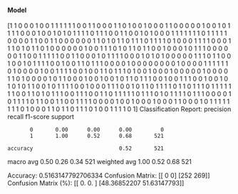 #### Model
[1 1 0 0 0 1 0 0 1 1 1 1 1 1 0 0 1 1 0 0 0 1 1 0 1 0 0 1 0 0 0 1 1 0 0 0 0
 0 1 0 0 1 0 1 1 1 1 0 0 0 1 0 0 1 0 1 0 1 1 1 1 0 1 1 1 0 0 1 1 0 0 1 0 1
 0 0 0 1 1 1 1 1 1 1 0 1 1 1 1 1 0 0 0 0 1 1 0 0 1 1 0 0 0 0 0 0 1 1 0 1 0
 1 1 0 1 1 1 0 1 1 1 1 0 1 0 0 0 1 1 1 1 0 0 0 1 1 1 0 1 0 1 1 0 1 0 0 0 0
 0 0 1 0 0 1 1 1 0 1 0 1 1 0 1 1 0 0 1 0 0 0 1 0 1 1 1 0 0 0 0 0 0 1 1 0 0
 1 1 1 1 1 0 0 1 1 0 0 0 1 0 1 1 1 1 0 0 0 1 0 1 0 1 0 0 0 0 0 1 1 1 0 1 1
 0 0 1 0 0 1 0 1 1 1 1 0 0 1 0 0 1 1 0 1 1 1 0 0 0 0 1 0 0 0 0 0 0 0 0 1 0
 0 0 0 1 1 1 1 1 1 0 1 0 0 0 0 1 0 0 1 1 1 1 0 0 1 0 0 1 1 0 1 1 1 0 1 0 0
 1 0 0 0 1 0 0 0 0 0 1 0 0 0 0 1 1 0 1 0 0 0 0 1 0 1 1 0 0 0 1 0 0 1 0 0 1
 0 1 1 0 1 1 1 0 0 1 0 0 1 1 1 0 0 1 0 0 1 0 1 0 1 0 1 1 0 0 1 0 1 1 1 1 0
 0 1 0 0 0 1 1 1 0 0 1 0 1 1 0 1 1 1 1 0 1 1 0 1 1 1 0 1 1 1 1 1 1 1 0 0 1
 1 0 1 0 1 1 1 0 0 1 1 1 0 0 1 1 0 1 1 1 1 1 0 1 1 1 0 1 0 1 1 1 1 0 1 1 1
 0 0 0 0 1 0 1 1 1 1 0 1 1 0 0 1 1 0 0 1 1 1 1 0 0 0 0 1 0 0 1 0 0 0 1 0 0
 0 1 1 0 0 0 1 0 1 1 1 1 1 1 1 1 0 1 0 0 0 1 1 0 1 1 0 1 1 1 0 1 0 0 1 1 1
 1 0 1]
Classification Report:
              precision    recall  f1-score   support

           0       0.00      0.00      0.00         0
           1       1.00      0.52      0.68       521

    accuracy                           0.52       521
   macro avg       0.50      0.26      0.34       521
weighted avg       1.00      0.52      0.68       521

Accuracy: 0.5163147792706334
Confusion Matrix:
[[  0   0]
 [252 269]]
Confusion Matrix (%):
[[ 0.          0.        ]
 [48.36852207 51.63147793]]

